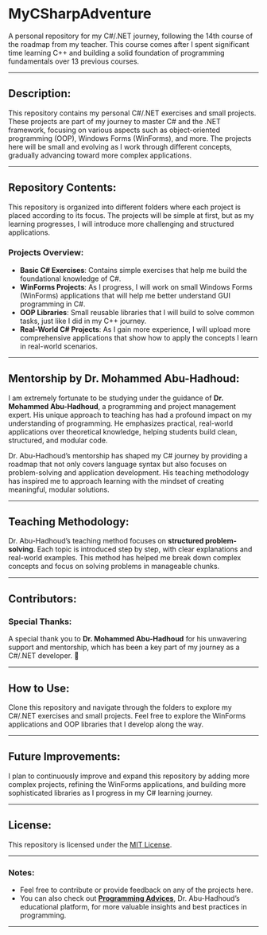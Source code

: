 # **MyCSharpAdventure**

A personal repository for my C#/.NET journey, following the 14th course of the roadmap from my teacher. This course comes after I spent significant time learning C++ and building a solid foundation of programming fundamentals over 13 previous courses.

---

## **Description**:

This repository contains my personal C#/.NET exercises and small projects. These projects are part of my journey to master C# and the .NET framework, focusing on various aspects such as object-oriented programming (OOP), Windows Forms (WinForms), and more. The projects here will be small and evolving as I work through different concepts, gradually advancing toward more complex applications.

---

## **Repository Contents**:

This repository is organized into different folders where each project is placed according to its focus. The projects will be simple at first, but as my learning progresses, I will introduce more challenging and structured applications.

### **Projects Overview**:

- **Basic C# Exercises**: Contains simple exercises that help me build the foundational knowledge of C#.
- **WinForms Projects**: As I progress, I will work on small Windows Forms (WinForms) applications that will help me better understand GUI programming in C#.
- **OOP Libraries**: Small reusable libraries that I will build to solve common tasks, just like I did in my C++ journey.
- **Real-World C# Projects**: As I gain more experience, I will upload more comprehensive applications that show how to apply the concepts I learn in real-world scenarios.

---

## **Mentorship by Dr. Mohammed Abu-Hadhoud**:

I am extremely fortunate to be studying under the guidance of **Dr. Mohammed Abu-Hadhoud**, a programming and project management expert. His unique approach to teaching has had a profound impact on my understanding of programming. He emphasizes practical, real-world applications over theoretical knowledge, helping students build clean, structured, and modular code.

Dr. Abu-Hadhoud’s mentorship has shaped my C# journey by providing a roadmap that not only covers language syntax but also focuses on problem-solving and application development. His teaching methodology has inspired me to approach learning with the mindset of creating meaningful, modular solutions.

---

## **Teaching Methodology**:

Dr. Abu-Hadhoud’s teaching method focuses on **structured problem-solving**. Each topic is introduced step by step, with clear explanations and real-world examples. This method has helped me break down complex concepts and focus on solving problems in manageable chunks.

---

## **Contributors**:

### **Special Thanks**:
A special thank you to **Dr. Mohammed Abu-Hadhoud** for his unwavering support and mentorship, which has been a key part of my journey as a C#/.NET developer. 🙏

---

## **How to Use**:

Clone this repository and navigate through the folders to explore my C#/.NET exercises and small projects. Feel free to explore the WinForms applications and OOP libraries that I develop along the way.

---

## **Future Improvements**:

I plan to continuously improve and expand this repository by adding more complex projects, refining the WinForms applications, and building more sophisticated libraries as I progress in my C# learning journey.

---

## **License**:

This repository is licensed under the [MIT License](https://opensource.org/licenses/MIT).

---

### Notes:

- Feel free to contribute or provide feedback on any of the projects here.
- You can also check out **[Programming Advices](https://www.programmingadvices.com/)**, Dr. Abu-Hadhoud’s educational platform, for more valuable insights and best practices in programming.

---
